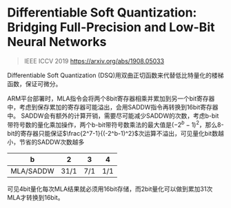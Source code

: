 

<head>
    <script src="https://cdn.mathjax.org/mathjax/latest/MathJax.js?config=TeX-AMS-MML_HTMLorMML" type="text/javascript"></script>
    <script type="text/x-mathjax-config">
            MathJax.Hub.Config({
                    tex2jax: {
                    skipTags: ['script', 'noscript', 'style', 'textarea', 'pre'],
                    inlineMath: [['$','$']]
                    }
                });
    </script>
</head>









# Differentiable Soft Quantization: Bridging Full-Precision and Low-Bit Neural Networks
> IEEE ICCV 2019
> https://arxiv.org/abs/1908.05033

Differentiable Soft Quantization (DSQ)用双曲正切函数来代替低比特量化的楼梯函数，保证可微分。

ARM平台部署时，MLA指令会将两个8bit寄存器相乘并累加到另一个bit寄存器中，考虑到保存累加的寄存器可能溢出，会用SADDW指令再转换到16bit寄存器中。
SADDW会有额外的计算开销，需要尽可能减少SADDW的次数，考虑b-bit带符号数的量化乘加操作，两个b-bit带符号数乘法的最大值是$(-2^b-1)^2$，那么8-bit的寄存器只能保证$\frac{2^7-1}{(-2^b-1)^2}$次运算不溢出，可见量化bit数越小，节省的SADDW次数越多

| b         | 2    | 3    | 4    |
| --------- | ---- | ---- | ---- |
| MLA/SADDW | 31/1 | 7/1  | 1/1  |

可见4bit量化每次MLA结果就必须用16bit存储，而2bit量化可以做到累加31次MLA才转换到16bit。

